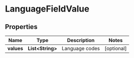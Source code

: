 

# LanguageFieldValue

## Properties

Name | Type | Description | Notes
------------ | ------------- | ------------- | -------------
**values** | **List&lt;String&gt;** | Language codes |  [optional]



